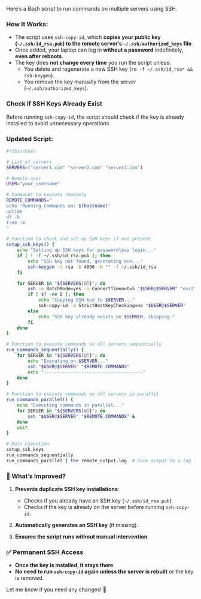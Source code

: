 Here’s a Bash script to run commands on multiple servers using SSH.


### **How It Works:**
- The script uses `ssh-copy-id`, which **copies your public key (`~/.ssh/id_rsa.pub`) to the remote server’s `~/.ssh/authorized_keys` file**.
- Once added, your laptop can log in **without a password** indefinitely, **even after reboots**.
- The key does **not change every time** you run the script unless:
  - You delete and regenerate a new SSH key (`rm -f ~/.ssh/id_rsa* && ssh-keygen`).
  - You remove the key manually from the server (`~/.ssh/authorized_keys`).

### **Check if SSH Keys Already Exist**
Before running `ssh-copy-id`, the script should check if the key is already installed to avoid unnecessary operations.

### **Updated Script:**
```bash
#!/bin/bash

# List of servers
SERVERS=("server1.com" "server2.com" "server3.com")

# Remote user
USER="your_username"

# Commands to execute remotely
REMOTE_COMMANDS="
echo 'Running commands on: $(hostname)'
uptime
df -h
free -m
"

# Function to check and set up SSH keys if not present
setup_ssh_keys() {
    echo "Setting up SSH keys for passwordless login..."
    if [ ! -f ~/.ssh/id_rsa.pub ]; then
        echo "SSH key not found, generating one..."
        ssh-keygen -t rsa -b 4096 -N "" -f ~/.ssh/id_rsa
    fi

    for SERVER in "${SERVERS[@]}"; do
        ssh -o BatchMode=yes -o ConnectTimeout=5 "$USER@$SERVER" "exit" 2>/dev/null
        if [ $? -ne 0 ]; then
            echo "Copying SSH key to $SERVER..."
            ssh-copy-id -o StrictHostKeyChecking=no "$USER@$SERVER"
        else
            echo "SSH key already exists on $SERVER, skipping."
        fi
    done
}

# Function to execute commands on all servers sequentially
run_commands_sequentially() {
    for SERVER in "${SERVERS[@]}"; do
        echo "Executing on $SERVER..."
        ssh "$USER@$SERVER" "$REMOTE_COMMANDS"
        echo "-------------------------------------"
    done
}

# Function to execute commands on all servers in parallel
run_commands_parallel() {
    echo "Executing commands in parallel..."
    for SERVER in "${SERVERS[@]}"; do
        ssh "$USER@$SERVER" "$REMOTE_COMMANDS" &
    done
    wait
}

# Main execution
setup_ssh_keys
run_commands_sequentially
run_commands_parallel | tee remote_output.log  # Save output to a log file
```

### **🔹 What’s Improved?**
1. **Prevents duplicate SSH key installations**:
   - Checks if you already have an SSH key (`~/.ssh/id_rsa.pub`).
   - Checks if the key is already on the server before running `ssh-copy-id`.

2. **Automatically generates an SSH key** (if missing).

3. **Ensures the script runs without manual intervention**.

### **✅ Permanent SSH Access**
- **Once the key is installed, it stays there**.
- **No need to run `ssh-copy-id` again unless the server is rebuilt** or the key is removed.

Let me know if you need any changes! 🚀

